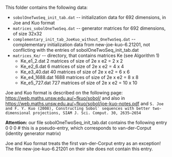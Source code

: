 This folder contains the following data:

* `sobolOneTwoSeq_init_tab.dat` -- initialization data for 692 dimensions, in Joe and Kuo format
* `matrices_sobolOneTwoSeq.dat` -- generator matrices for 692 dimensions, of size 32x32
* `complementary_init_tab_JoeKuo_without_OneTwoSeq.dat` -- complementary initialization data from new-joe-kuo-6.21201, not conflicting with the entries of sobolOneTwoSeq_init_tab.dat
* `matrices_Ke/` -- directory, that contains matrices Ke (see Algorithm 1)
    - Ke_e1_2.dat       2 matrices of size of 2e x e2 = 2 x 2
    - Ke_e2_6.dat       6 matrices of size of 2e x e2 = 4 x 4
    - Ke_e3_40.dat      40 matrices of size of 2e x e2 = 6 x 6
    - Ke_e4_1688.dat    1688 matrices of size of 2e x e2 = 8 x 8
    - Ke_e5_727.dat     727 matrices of size of 2e x e2 = 10 x 10

Joe and Kuo format is described on the following page: https://web.maths.unsw.edu.au/~fkuo/sobol/
and also in
https://web.maths.unsw.edu.au/~fkuo/sobol/joe-kuo-notes.pdf
and
`S. Joe and F. Y. Kuo (2008), Constructing Sobol′ sequences with better two-dimensional
projections, SIAM J. Sci. Comput. 30, 2635–2654`

**Attention:** our file sobolOneTwoSeq_init_tab.dat contains the following entry
0 0 0 # this is a pseudo-entry, which corresponds to van-der-Corput (identity generator matrix)

Joe and Kuo format treats the first van-der-Corput entry as an exception!
The file new-joe-kuo-6.21201 on their site does not contain this entry.
